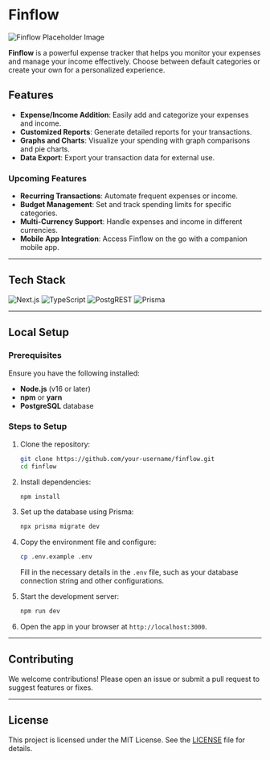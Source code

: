 
# Finflow

![Finflow Placeholder Image](https://github.com/user-attachments/assets/9b6a3769-f8e2-431c-a044-86c06f74152e)

**Finflow** is a powerful expense tracker that helps you monitor your expenses and manage your income effectively. Choose between default categories or create your own for a personalized experience.

## Features

- **Expense/Income Addition**: Easily add and categorize your expenses and income.
- **Customized Reports**: Generate detailed reports for your transactions.
- **Graphs and Charts**: Visualize your spending with graph comparisons and pie charts.
- **Data Export**: Export your transaction data for external use.

### Upcoming Features

- **Recurring Transactions**: Automate frequent expenses or income.
- **Budget Management**: Set and track spending limits for specific categories.
- **Multi-Currency Support**: Handle expenses and income in different currencies.
- **Mobile App Integration**: Access Finflow on the go with a companion mobile app.

---

## Tech Stack

![Next.js](https://img.shields.io/badge/Next.js-000000?style=for-the-badge&logo=next.js&logoColor=white)
![TypeScript](https://img.shields.io/badge/TypeScript-3178C6?style=for-the-badge&logo=typescript&logoColor=white)
![PostgREST](https://img.shields.io/badge/Postgres-316192?style=for-the-badge&logo=postgresql&logoColor=white)
![Prisma](https://img.shields.io/badge/Prisma-2D3748?style=for-the-badge&logo=prisma&logoColor=white)

---

## Local Setup

### Prerequisites

Ensure you have the following installed:

- **Node.js** (v16 or later)
- **npm** or **yarn**
- **PostgreSQL** database

### Steps to Setup

1. Clone the repository:
   ```bash
   git clone https://github.com/your-username/finflow.git
   cd finflow
   ```

2. Install dependencies:
   ```bash
   npm install
   ```

3. Set up the database using Prisma:
   ```bash
   npx prisma migrate dev
   ```

4. Copy the environment file and configure:
   ```bash
   cp .env.example .env
   ```
   Fill in the necessary details in the `.env` file, such as your database connection string and other configurations.

5. Start the development server:
   ```bash
   npm run dev
   ```

6. Open the app in your browser at `http://localhost:3000`.

---

## Contributing

We welcome contributions! Please open an issue or submit a pull request to suggest features or fixes.

---

## License

This project is licensed under the MIT License. See the [LICENSE](./LICENSE) file for details.
